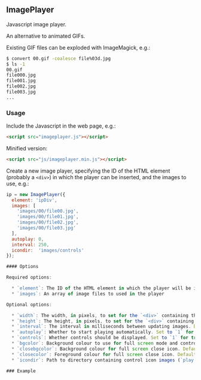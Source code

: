## ImagePlayer

Javascript image player.

An alternative to animated GIFs.

Existing GIF files can be exploded with ImageMagick, e.g.:

```bash
$ convert 00.gif -coalesce file%03d.jpg
$ ls -1
00.gif
file000.jpg
file001.jpg
file002.jpg
file003.jpg
...
```

### Usage

Include the Javascript in the web page, e.g.:

```html
<script src="imageplayer.js"></script>
```

Minified version:

```html
<script src="js/imageplayer.min.js"></script>
```

Create a new image player, specifying the ID of the HTML element (probably a `<div>`) in which the player can be inserted, and the images to use, e.g.:

```js
ip = new ImagePlayer({
  element: 'ipDiv',
  images: [
    'images/00/file00.jpg',
    'images/00/file01.jpg',
    'images/00/file02.jpg',
    'images/00/file03.jpg'
  ],
  autoplay: 0,
  interval: 250,
  icondir:  'images/controls'
});

#### Options

Required options:

  * `element`: The ID of the HTML element in which the player will be inserted
  * `images`: An array of image files to used in the player

Optional options:

  * `width`: The width, in pixels, to set for the `<div>` containing the player.
  * `height`: The height, in pixels, to set for the `<div>` containing the player.
  * `interval`: The interval in milliseconds between updating images. Default: `300`.
  * `autoplay`: Whether to start playing automatically. Set to `1` for true, `0` for false. Default: `1`.
  * `controls`: Whether controls should be displayed. Set to `1` for true, `0` for false. Default: `1`.
  * `bgcolor`: Background colour to use for full screen mode and controls. Default: `#383838`.
  * `closebgcolor`: Background colour for full screen close icon. Default: `rgba(56, 56, 56, 0.5)`.
  * `closecolor`: Foreground colour for full screen close icon. Default: `#ffffff`
  * `icondir`: Path to directory containing control icon images (`play.png`, etc.). Default: `images`.

### Example


